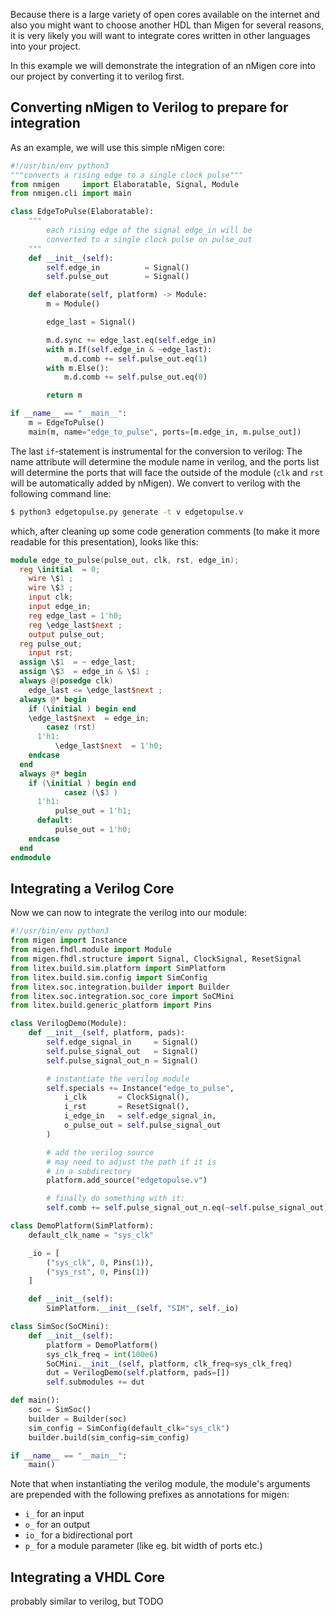 Because there is a large variety of open cores available on the internet and
also you might want to choose another HDL than Migen for several reasons,
it is very likely you will want to integrate cores written in other languages into your project.

In this example we will demonstrate the integration of an nMigen core into our project by
converting it to verilog first.

## Converting nMigen to Verilog to prepare for integration
As an example, we will use this simple nMigen core:

```python
#!/usr/bin/env python3
"""converts a rising edge to a single clock pulse"""
from nmigen     import Elaboratable, Signal, Module
from nmigen.cli import main

class EdgeToPulse(Elaboratable):
    """
        each rising edge of the signal edge_in will be
        converted to a single clock pulse on pulse_out
    """
    def __init__(self):
        self.edge_in          = Signal()
        self.pulse_out        = Signal()

    def elaborate(self, platform) -> Module:
        m = Module()

        edge_last = Signal()

        m.d.sync += edge_last.eq(self.edge_in)
        with m.If(self.edge_in & ~edge_last):
            m.d.comb += self.pulse_out.eq(1)
        with m.Else():
            m.d.comb += self.pulse_out.eq(0)

        return m

if __name__ == "__main__":
    m = EdgeToPulse()
    main(m, name="edge_to_pulse", ports=[m.edge_in, m.pulse_out])
```
The last `if`-statement is instrumental for the conversion to verilog: The name attribute will determine the module name in verilog,
and the ports list will determine the ports that will face the outside of the module (`clk` and `rst` will be automatically added by nMigen).
We convert to verilog with the following command line:
```bash
$ python3 edgetopulse.py generate -t v edgetopulse.v
```
which, after cleaning up some code generation comments (to make it more readable for this presentation), 
looks like this:
```verilog
module edge_to_pulse(pulse_out, clk, rst, edge_in);
  reg \initial  = 0;
    wire \$1 ;
    wire \$3 ;
    input clk;
    input edge_in;
    reg edge_last = 1'h0;
    reg \edge_last$next ;
    output pulse_out;
  reg pulse_out;
    input rst;
  assign \$1  = ~ edge_last;
  assign \$3  = edge_in & \$1 ;
  always @(posedge clk)
    edge_last <= \edge_last$next ;
  always @* begin
    if (\initial ) begin end
    \edge_last$next  = edge_in;
        casez (rst)
      1'h1:
          \edge_last$next  = 1'h0;
    endcase
  end
  always @* begin
    if (\initial ) begin end
            casez (\$3 )
      1'h1:
          pulse_out = 1'h1;
      default:
          pulse_out = 1'h0;
    endcase
  end
endmodule
```

## Integrating a Verilog Core
Now we can now to integrate the verilog into our module:
```python
#!/usr/bin/env python3
from migen import Instance
from migen.fhdl.module import Module
from migen.fhdl.structure import Signal, ClockSignal, ResetSignal
from litex.build.sim.platform import SimPlatform
from litex.build.sim.config import SimConfig
from litex.soc.integration.builder import Builder
from litex.soc.integration.soc_core import SoCMini
from litex.build.generic_platform import Pins

class VerilogDemo(Module):
    def __init__(self, platform, pads):
        self.edge_signal_in     = Signal()
        self.pulse_signal_out   = Signal()
        self.pulse_signal_out_n = Signal()

        # instantiate the verilog module
        self.specials += Instance("edge_to_pulse",
            i_clk       = ClockSignal(),
            i_rst       = ResetSignal(),
            i_edge_in   = self.edge_signal_in,
            o_pulse_out = self.pulse_signal_out
        )

        # add the verilog source
        # may need to adjust the path if it is
        # in a subdirectory
        platform.add_source("edgetopulse.v")

        # finally do something with it:
        self.comb += self.pulse_signal_out_n.eq(~self.pulse_signal_out)

class DemoPlatform(SimPlatform):
    default_clk_name = "sys_clk"

    _io = [
        ("sys_clk", 0, Pins(1)),
        ("sys_rst", 0, Pins(1))
    ]

    def __init__(self):
        SimPlatform.__init__(self, "SIM", self._io)

class SimSoc(SoCMini):
    def __init__(self):
        platform = DemoPlatform()
        sys_clk_freq = int(100e6)
        SoCMini.__init__(self, platform, clk_freq=sys_clk_freq)
        dut = VerilogDemo(self.platform, pads=[])
        self.submodules += dut

def main():
    soc = SimSoc()
    builder = Builder(soc)
    sim_config = SimConfig(default_clk="sys_clk")
    builder.build(sim_config=sim_config)

if __name__ == "__main__":
    main()
```
Note that when instantiating the verilog module, the module's arguments are prepended with
the following prefixes as annotations for migen:
* `i_` for an input
* `o_` for an output
* `io_` for a bidirectional port
* `p_` for a module parameter (like eg. bit width of ports etc.)

## Integrating a VHDL Core
probably similar to verilog, but TODO



